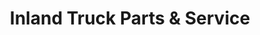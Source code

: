 ---
title: "Inland Truck Parts & Service"
url: /lincoln/inland-truck-parts-und-service/
shop: Allgemein
---